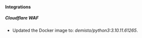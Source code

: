 #### Integrations
##### Cloudflare WAF
- Updated the Docker image to: *demisto/python3:3.10.11.61265*.
